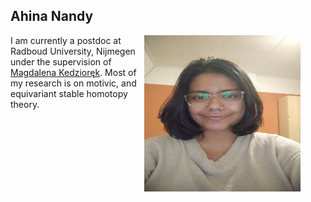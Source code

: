 ## Ahina Nandy 

<figure>
    <img align="right" src='photo.jpeg' width="250" height="250" alt='missing' />
</figure>



I am currently a postdoc at Radboud University, Nijmegen under the supervision of [Magdalena Kedzioręk](https://sites.google.com/view/mkedziorek). Most of my research is on motivic, and equivariant stable homotopy theory.
